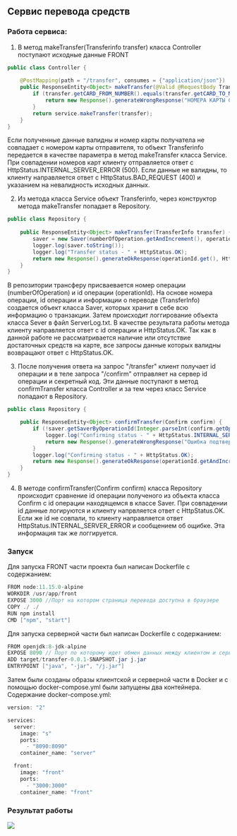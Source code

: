 ## Сервис перевода средств
### Работа сервиса:
1. В метод makeTransfer(Transferinfo transfer) класса Controller поступают исходные данные FRONT
```java
public class Controller {
    
    @PostMapping(path = "/transfer", consumes = {"application/json"})
    public ResponseEntity<Object> makeTransfer(@Valid @RequestBody TransferInfo transfer) {
        if (transfer.getCARD_FROM_NUMBER().equals(transfer.getCARD_TO_NUMBER())) {
            return new Response().generateWrongResponse("НОМЕРА КАРТЫ СОВПАДАЮТ", HttpStatus.NOT_FOUND);
        }
        return service.makeTransfer(transfer);
    }
}
```
Если полученные данные валидны и номер карты получатела не совпадает с номером карты отправителя, то объект Transferinfo передается в качестве параметра в метод makeTransfer класса Service.
При совпадении номеров карт клиенту отправляется ответ с HttpStatus.INTERNAL_SERVER_ERROR (500).
Если данные не валидны, то клиенту направляется ответ с HttpStatus.BAD_REQUEST (400) и указанием на невалидность исходных данных.

2. Из метода класса Service объект Transferinfo, через конструктор метода makeTransfer попадает в Repository.
```java
public class Repository {
    
    public ResponseEntity<Object> makeTransfer(TransferInfo transfer) {
        saver = new Saver(numberOfOperation.getAndIncrement(), operationId.get(), transfer);
        logger.log(saver.toString());
        logger.log("Transfer status - " + HttpStatus.OK);
        return new Response().generateOkResponse(operationId.get(), HttpStatus.OK);
    }
}
```
В репозитории трансферу присваевается номер операции (numberOfOperation) и id операции (operationId).
На основе номера операции, id операции и информации о переводе (TransferInfo) создается объект класса Saver, которых хранит в себе всю информацию о транзакции.
Затем происходит логгирование объекта класса Sever в файл ServerLog.txt.
В качестве результата работы метода клиенту направляется ответ с id операции и HttpStatus.OK.
Так как в данной работе не рассматривается наличие или отсутствие достаточных средств на карте, все запросы данные которых валидны возвращают ответ с HttpStatus.OK.

3. После получения ответа на запрос "/transfer" клиент получает id операции и в теле запроса "/confirm" отправляет на сервер id операции и секретный код. Эти данные поступают в метод confirmTransfer класса Controller и за тем через класс Service попадают в Repository.
```java
public class Repository {

    public ResponseEntity<Object> confirmTransfer(Confirm confirm) {
        if (!saver.getSaverByOperationId(Integer.parseInt(confirm.getOperationId()))) {
            logger.log("Confirming status - " + HttpStatus.INTERNAL_SERVER_ERROR);
            return new Response().generateWrongResponse("Ошибка подтверждения операции", HttpStatus.INTERNAL_SERVER_ERROR);
        }
        logger.log("Confirming status - " + HttpStatus.OK);
        return new Response().generateOkResponse(operationId.getAndIncrement(), HttpStatus.OK);
    }
}
```

4. В методе confirmTransfer(Confirm confirm) класса Repository происходит сравнение id операции полученого из объекта класса Confirm с id операции находящемся в классе Saver.
При совпадении id данные логируются и клиенту напрвляется ответ с HttpStatus.OK.
Если же id не совпали, то клиенту направляется ответ HttpStatus.INTERNAL_SERVER_ERROR и сообщением об ощибке. Эта информация так же логгируется.

### Запуск
Для запуска FRONT части проекта был написан Dockerfile с содержанием:
```java
FROM node:11.15.0-alpine
WORKDIR /usr/app/front
EXPOSE 3000 //Порт на котором страница перевода доступна в браузере
COPY ./ ./
RUN npm install
CMD ["npm", "start"]
```
Для запуска серверной части был написан Dockerfile с содержанием:
```java
FROM openjdk:8-jdk-alpine
EXPOSE 8090 // Порт по которому идет обмен данных между клиентом и сервером
ADD target/transfer-0.0.1-SNAPSHOT.jar j.jar
ENTRYPOINT ["java", "-jar", "/j.jar"]
```
Затем были созданы образы клиентской и серверной части в Docker и с помощью docker-compose.yml были запущены два контейнера.
Содержание docker-compose.yml:
```java
version: "2"

services:
  server:
    image: "s"
    ports:
      - "8090:8090"
    container_name: "server"

  front:
    image: "front"
    ports:
      - "3000:3000"
    container_name: "front"
```
### Результат работы
![](https://sun9-north.userapi.com/sun9-82/s/v1/ig2/MJZHKcByqpl12hIxZVihcbu8EX9Sp4qmqDODRU8l-eG9uFh6VTiiRI-BYlfK8URvMtFFIAouKGMqXIc11hAsEUaP.jpg?size=1914x977&quality=95&type=album)
